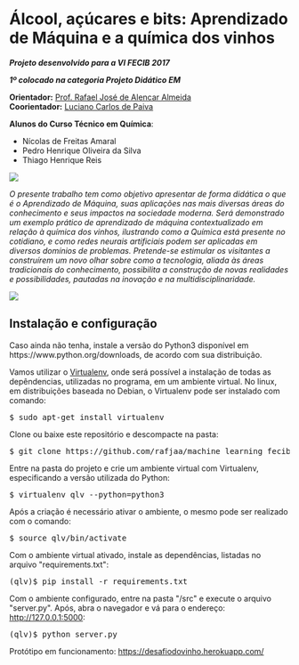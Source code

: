 # Álcool, açúcares e bits: Aprendizado de Máquina e a química dos vinhos

___Projeto desenvolvido para a VI FECIB 2017___

___1º colocado na categoria Projeto Didático EM___

__Orientador:__ <a href="http://lattes.cnpq.br/3995585094514614" target="_blank">Prof. Rafael José de Alencar Almeida</a><br />
__Coorientador:__ <a href="http://lattes.cnpq.br/4539575610533576" target="_blank">Luciano Carlos de Paiva</a>

__Alunos do Curso Técnico em Química__:
- Nícolas de Freitas Amaral
- Pedro Henrique Oliveira da Silva
- Thiago Henrique Reis<br />

<img src="http://aprendizadodemaquina.com.br/wine1.png">

_O presente trabalho tem como objetivo apresentar de forma didática o que é o Aprendizado de Máquina, suas aplicações nas mais diversas áreas do conhecimento e seus impactos na sociedade moderna. Será demonstrado um exemplo prático de aprendizado de máquina contextualizado em relação à química dos vinhos, ilustrando como a Química está presente no cotidiano, e como redes neurais artificiais podem ser aplicadas em diversos domínios de problemas. Pretende-se estimular os visitantes a construírem um novo olhar sobre como a tecnologia, aliada às áreas tradicionais do conhecimento, possibilita a construção de novas realidades e possibilidades, pautadas na inovação e na multidisciplinaridade._

<img src="http://aprendizadodemaquina.com.br/wine2.png">

## Instalação e configuração 
<p>Caso ainda não tenha, instale a versão do Python3 disponível em https://www.python.org/downloads, de acordo com sua distribuição.</p> 
<p>Vamos utilizar o <a href=https://virtualenv.pypa.io/en/stable/>Virtualenv</a>, onde será possível a instalação de todas as depêndencias, utilizadas no programa, em um ambiente virtual. No linux, em distribuições baseada no Debian,  o Virtualenv pode ser instalado com comando:</p>
<pre>$ sudo apt-get install virtualenv</pre>

Clone ou baixe este repositório e descompacte na pasta:
<pre>$ git clone https://github.com/rafjaa/machine_learning_fecib.git </pre>

Entre na pasta do projeto e crie um ambiente virtual com Virtualenv, especificando a versão utilizada do Python:
<pre>$ virtualenv qlv --python=python3</pre>

Após a criação é necessário ativar o ambiente, o mesmo pode ser realizado com o comando:
<pre>$ source qlv/bin/activate</pre>

Com o ambiente virtual ativado, instale as dependências, listadas no arquivo "requirements.txt":
<pre>(qlv)$ pip install -r requirements.txt</pre>

Com o ambiente configurado, entre na pasta "/src" e execute o arquivo "server.py". Após, abra o navegador e vá para o endereço: http://127.0.0.1:5000:
<pre>(qlv)$ python server.py</pre>

Protótipo em funcionamento: https://desafiodovinho.herokuapp.com/

